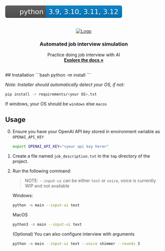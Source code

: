 ![pip installation](svg/python3_ver.svg)
<!-- PROJECT LOGO -->
<br />
<div align="center">
  <a href="https://www.notion.so/workmate/Recommendation-system-19a5c980e65f4b879dcb9fdf5dfe1f81">
    <img src="https://static.thenounproject.com/png/1237093-200.png" alt="Logo" width="120" height="120">
  </a>

  <h3 align="center">Automated job interview simulation</h3>

  <p align="center">
    Practice doing job interview with AI
    <br />
    <a href="#infra-overview"><strong>Explore the docs »</strong></a>
    <br />
    <br />
  </p>
</div>
## Installation
```bash
python -m install
```

*Note: Installer should automatically detect your OS, if not:*
```bash
pip install -r requirements/<your OS>.txt
```
If windows, your OS should be `windows` else `macos`
## Usage
0. Ensure you have your OpenAI API key stored in environment variable as `OPENAI_API_KEY`
    ```bash
    export OPENAI_API_KEY="<your api key here>"
    ```
1. Create a file named `job_description.txt` in the `tmp` directory of the project.
2. Run the following command:
    
    > NOTE: `--input-ui` can be either `text` or `voice`, voice is currently WIP and not available

    Windows:
    ```bash
    python -m main --input-ui text
    ```
    MacOS
    ```bash
    python3 -m main --input-ui text
    ```
    (Optional) You can also configure interview with arguments
    ```bash
    python -m main --input-ui text --voice shimmer --rounds 3
    ```
